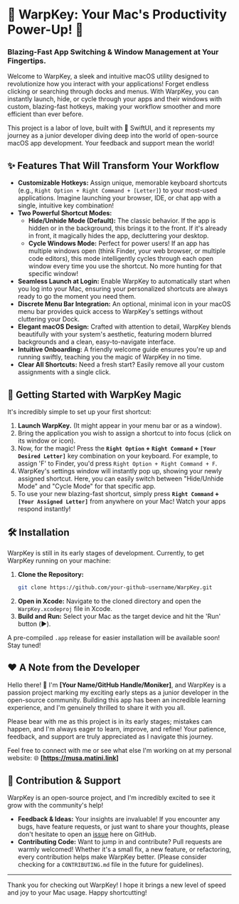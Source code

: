 # 🎉 WarpKey: Your Mac's Productivity Power-Up! 🚀

### Blazing-Fast App Switching & Window Management at Your Fingertips.

Welcome to WarpKey, a sleek and intuitive macOS utility designed to revolutionize how you interact with your applications! Forget endless clicking or searching through docks and menus. With WarpKey, you can instantly launch, hide, or cycle through your apps and their windows with custom, blazing-fast hotkeys, making your workflow smoother and more efficient than ever before.

This project is a labor of love, built with 💚 SwiftUI, and it represents my journey as a junior developer diving deep into the world of open-source macOS app development. Your feedback and support mean the world!

## ✨ Features That Will Transform Your Workflow

*   **Customizable Hotkeys:** Assign unique, memorable keyboard shortcuts (e.g., `Right Option + Right Command + [Letter]`) to your most-used applications. Imagine launching your browser, IDE, or chat app with a single, intuitive key combination!
*   **Two Powerful Shortcut Modes:**
    *   **Hide/Unhide Mode (Default):** The classic behavior. If the app is hidden or in the background, this brings it to the front. If it's already in front, it magically hides the app, decluttering your desktop.
    *   **Cycle Windows Mode:** Perfect for power users! If an app has multiple windows open (think Finder, your web browser, or multiple code editors), this mode intelligently cycles through each open window every time you use the shortcut. No more hunting for that specific window!
*   **Seamless Launch at Login:** Enable WarpKey to automatically start when you log into your Mac, ensuring your personalized shortcuts are always ready to go the moment you need them.
*   **Discrete Menu Bar Integration:** An optional, minimal icon in your macOS menu bar provides quick access to WarpKey's settings without cluttering your Dock.
*   **Elegant macOS Design:** Crafted with attention to detail, WarpKey blends beautifully with your system's aesthetic, featuring modern blurred backgrounds and a clean, easy-to-navigate interface.
*   **Intuitive Onboarding:** A friendly welcome guide ensures you're up and running swiftly, teaching you the magic of WarpKey in no time.
*   **Clear All Shortcuts:** Need a fresh start? Easily remove all your custom assignments with a single click.

## 🚀 Getting Started with WarpKey Magic

It's incredibly simple to set up your first shortcut:

1.  **Launch WarpKey.** (It might appear in your menu bar or as a window).
2.  Bring the application you wish to assign a shortcut to into focus (click on its window or icon).
3.  Now, for the magic! Press the **`Right Option` + `Right Command` + `[Your Desired Letter]`** key combination on your keyboard. For example, to assign 'F' to Finder, you'd press `Right Option + Right Command + F`.
4.  WarpKey's settings window will instantly pop up, showing your newly assigned shortcut. Here, you can easily switch between "Hide/Unhide Mode" and "Cycle Mode" for that specific app.
5.  To use your new blazing-fast shortcut, simply press **`Right Command` + `[Your Assigned Letter]`** from anywhere on your Mac! Watch your apps respond instantly!

## 🛠️ Installation

WarpKey is still in its early stages of development. Currently, to get WarpKey running on your machine:

1.  **Clone the Repository:**
    ```bash
    git clone https://github.com/your-github-username/WarpKey.git
    ```
2.  **Open in Xcode:** Navigate to the cloned directory and open the `WarpKey.xcodeproj` file in Xcode.
3.  **Build and Run:** Select your Mac as the target device and hit the 'Run' button (▶️).

A pre-compiled `.app` release for easier installation will be available soon! Stay tuned!

## ❤️ A Note from the Developer

Hello there! 👋 I'm **[Your Name/GitHub Handle/Moniker]**, and WarpKey is a passion project marking my exciting early steps as a junior developer in the open-source community. Building this app has been an incredible learning experience, and I'm genuinely thrilled to share it with you all.

Please bear with me as this project is in its early stages; mistakes can happen, and I'm always eager to learn, improve, and refine! Your patience, feedback, and support are truly appreciated as I navigate this journey.

Feel free to connect with me or see what else I'm working on at my personal website:
🌐 **[https://musa.matini.link]**

## 🤝 Contribution & Support

WarpKey is an open-source project, and I'm incredibly excited to see it grow with the community's help!

*   **Feedback & Ideas:** Your insights are invaluable! If you encounter any bugs, have feature requests, or just want to share your thoughts, please don't hesitate to open an [issue](https://github.com/your-username/WarpKey/issues) here on GitHub.
*   **Contributing Code:** Want to jump in and contribute? Pull requests are warmly welcomed! Whether it's a small fix, a new feature, or refactoring, every contribution helps make WarpKey better. (Please consider checking for a `CONTRIBUTING.md` file in the future for guidelines).

---

Thank you for checking out WarpKey! I hope it brings a new level of speed and joy to your Mac usage. Happy shortcutting!
